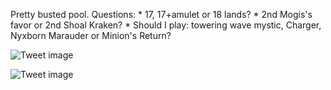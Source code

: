 Pretty busted pool. Questions: * 17, 17+amulet or 18 lands? * 2nd Mogis's favor or 2nd Shoal Kraken? * Should I play: towering wave mystic, Charger, Nyxborn Marauder or Minion's Return?


![Tweet image](/asset/crosspoast/EUy-r98XYAIsYq7.jpg)

![Tweet image](/asset/crosspoast/EUy-r-TWkAUWX93.jpg)

